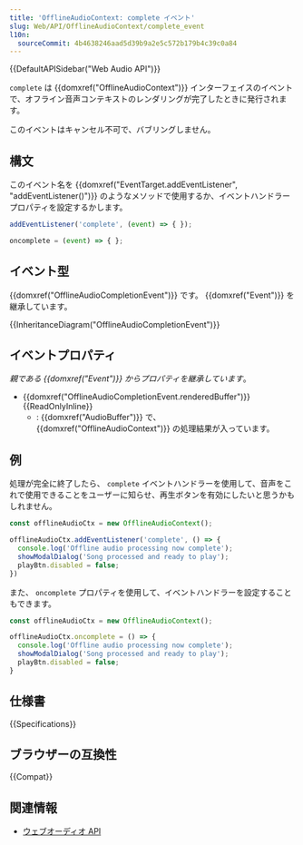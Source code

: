 ```yaml
---
title: 'OfflineAudioContext: complete イベント'
slug: Web/API/OfflineAudioContext/complete_event
l10n:
  sourceCommit: 4b4638246aad5d39b9a2e5c572b179b4c39c0a84
---
```


{{DefaultAPISidebar("Web Audio API")}}

`complete` は {{domxref("OfflineAudioContext")}} インターフェイスのイベントで、オフライン音声コンテキストのレンダリングが完了したときに発行されます。

このイベントはキャンセル不可で、バブリングしません。

## 構文

このイベント名を {{domxref("EventTarget.addEventListener", "addEventListener()")}} のようなメソッドで使用するか、イベントハンドラープロパティを設定するかします。

```js
addEventListener('complete', (event) => { });

oncomplete = (event) => { };
```

## イベント型

{{domxref("OfflineAudioCompletionEvent")}} です。 {{domxref("Event")}} を継承しています。

{{InheritanceDiagram("OfflineAudioCompletionEvent")}}

## イベントプロパティ

_親である {{domxref("Event")}} からプロパティを継承しています_。

- {{domxref("OfflineAudioCompletionEvent.renderedBuffer")}} {{ReadOnlyInline}}
  - : {{domxref("AudioBuffer")}} で、 {{domxref("OfflineAudioContext")}} の処理結果が入っています。

## 例

処理が完全に終了したら、 `complete` イベントハンドラーを使用して、音声をこれで使用できることをユーザーに知らせ、再生ボタンを有効にしたいと思うかもしれません。

```js
const offlineAudioCtx = new OfflineAudioContext();

offlineAudioCtx.addEventListener('complete', () => {
  console.log('Offline audio processing now complete');
  showModalDialog('Song processed and ready to play');
  playBtn.disabled = false;
})
```

また、 `oncomplete` プロパティを使用して、イベントハンドラーを設定することもできます。

```js
const offlineAudioCtx = new OfflineAudioContext();

offlineAudioCtx.oncomplete = () => {
  console.log('Offline audio processing now complete');
  showModalDialog('Song processed and ready to play');
  playBtn.disabled = false;
}
```

## 仕様書

{{Specifications}}

## ブラウザーの互換性

{{Compat}}

## 関連情報

- [ウェブオーディオ API](/ja/docs/Web/API/Web_Audio_API)
